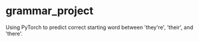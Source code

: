 # grammar_project
Using PyTorch to predict correct starting word between 'they're', 'their', and 'there'.
